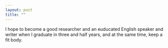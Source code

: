 ```yaml
---
layout: post
title: ""
---
```


I hope to become a good researcher and an euducated English speaker and writer when I graduate in three and half years, and at the same time, keep a fit body.

